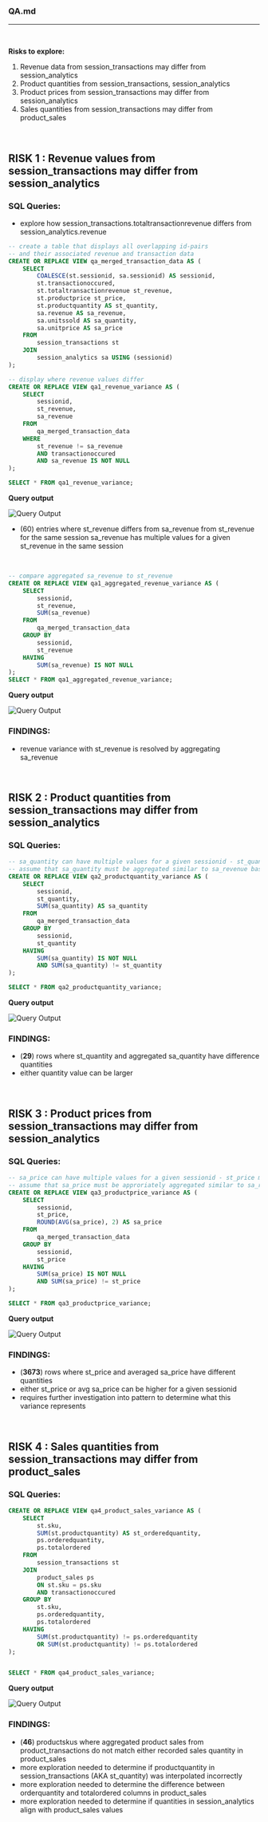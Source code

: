 ### QA.md
---
&nbsp;

**Risks to explore:**
1. Revenue data from session_transactions may differ from session_analytics
2. Product quantities from session_transactions, session_analytics
3. Product prices from session_transactions may differ from session_analytics
4. Sales quantities from session_transactions may differ from product_sales

&nbsp;

## RISK 1 : Revenue values from session_transactions may differ from session_analytics

### SQL Queries:
- explore how session_transactions.totaltransactionrevenue differs from session_analytics.revenue
```SQL
-- create a table that displays all overlapping id-pairs
-- and their associated revenue and transaction data
CREATE OR REPLACE VIEW qa_merged_transaction_data AS (
	SELECT
		COALESCE(st.sessionid, sa.sessionid) AS sessionid,
		st.transactionoccured,
		st.totaltransactionrevenue st_revenue,
		st.productprice st_price,
		st.productquantity AS st_quantity,
		sa.revenue AS sa_revenue,
		sa.unitssold AS sa_quantity,
		sa.unitprice AS sa_price
	FROM
		session_transactions st
	JOIN
		session_analytics sa USING (sessionid)
);
```
```SQL
-- display where revenue values differ
CREATE OR REPLACE VIEW qa1_revenue_variance AS (
	SELECT
		sessionid,
		st_revenue,
		sa_revenue
	FROM
		qa_merged_transaction_data
	WHERE
		st_revenue != sa_revenue
		AND transactionoccured
		AND sa_revenue IS NOT NULL
);

SELECT * FROM qa1_revenue_variance;
```

**Query output**

![Query Output](https://drive.google.com/uc?export=view&id=107QU0RHBQ_-jDd2ox8QQxcmrzgaLDDme)

- (60) entries where st_revenue differs from sa_revenue from st_revenue for the same session sa_revenue has multiple values for a given st_revenue in the same session

&nbsp;

```SQL
-- compare aggregated sa_revenue to st_revenue
CREATE OR REPLACE VIEW qa1_aggregated_revenue_variance AS (
	SELECT
		sessionid,
		st_revenue,
		SUM(sa_revenue)
	FROM
		qa_merged_transaction_data
	GROUP BY
		sessionid,
		st_revenue
	HAVING
		SUM(sa_revenue) IS NOT NULL
);
SELECT * FROM qa1_aggregated_revenue_variance;
```

**Query output**

![Query Output](https://drive.google.com/uc?export=view&id=10CW-fx5zUm5BSC4nYiLt2tQ5Ho9V-hgI)

### FINDINGS:
- revenue variance with st_revenue is resolved by aggregating sa_revenue

&nbsp;

## RISK 2 : Product quantities from session_transactions may differ from session_analytics

### SQL Queries:
```SQL
-- sa_quantity can have multiple values for a given sessionid - st_quantity match
-- assume that sa_quantity must be aggregated similar to sa_revenue based on FINDINGS from 'RISK 1'
CREATE OR REPLACE VIEW qa2_productquantity_variance AS (
	SELECT
		sessionid,
		st_quantity,
		SUM(sa_quantity) AS sa_quantity
	FROM
		qa_merged_transaction_data
	GROUP BY
		sessionid,
		st_quantity
	HAVING
		SUM(sa_quantity) IS NOT NULL
		AND SUM(sa_quantity) != st_quantity
);

SELECT * FROM qa2_productquantity_variance;
```

**Query output**

![Query Output](https://drive.google.com/uc?export=view&id=10GkcyrHVXNSr2zswFznQz9MoTH66Tp8J)

### FINDINGS:
- (**29**) rows where st_quantity and aggregated sa_quantity have difference quantities
- either quantity value can be larger

&nbsp;

## RISK 3 : Product prices from session_transactions may differ from session_analytics

### SQL Queries:
```SQL
-- sa_price can have multiple values for a given sessionid - st_price match
-- assume that sa_price must be approriately aggregated similar to sa_revenue based on FINDINGS from 'RISK 1'
CREATE OR REPLACE VIEW qa3_productprice_variance AS (
	SELECT
		sessionid,
		st_price,
		ROUND(AVG(sa_price), 2) AS sa_price
	FROM
		qa_merged_transaction_data
	GROUP BY
		sessionid,
		st_price
	HAVING
		SUM(sa_price) IS NOT NULL
		AND SUM(sa_price) != st_price
);

SELECT * FROM qa3_productprice_variance;
```

**Query output**

![Query Output](https://drive.google.com/uc?export=view&id=10JcJ4QaS1m0kR4hpMBHVq9kbCISP-IYC)

### FINDINGS:
- (**3673**) rows where st_price and averaged sa_price have different quantities
- either st_price or avg sa_price can be higher for a given sessionid
- requires further investigation into pattern to determine what this variance represents

&nbsp;

## RISK 4 : Sales quantities from session_transactions may differ from product_sales

### SQL Queries:
```SQL
CREATE OR REPLACE VIEW qa4_product_sales_variance AS (
	SELECT
		st.sku,
		SUM(st.productquantity) AS st_orderedquantity,
		ps.orderedquantity,
		ps.totalordered 
	FROM
		session_transactions st
	JOIN
		product_sales ps
		ON st.sku = ps.sku
		AND transactionoccured
	GROUP BY
		st.sku,
		ps.orderedquantity,
		ps.totalordered
	HAVING
		SUM(st.productquantity) != ps.orderedquantity
		OR SUM(st.productquantity) != ps.totalordered
);


SELECT * FROM qa4_product_sales_variance;
```

**Query output**

![Query Output](https://drive.google.com/uc?export=view&id=10WgCrQcIe2ND2itKoCMSoHo90G3ga3Bw)

### FINDINGS:
- (**46**) productskus where aggregated product sales from product_transactions do not match either recorded sales quantity in product_sales
- more exploration needed to determine if productquantity in session_transactions (AKA st_quantity) was interpolated incorrectly
- more exploration needed to determine the difference between orderquantity and totalordered columns in product_sales
- more exploration needed to determine if quantities in session_analytics align with product_sales values
